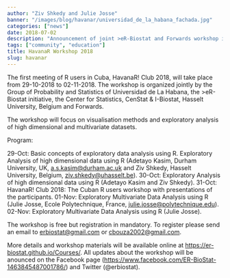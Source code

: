 ```yaml
---
author: "Ziv Shkedy and Julie Josse"
banner: "/images/blog/havanar/universidad_de_la_habana_fachada.jpg"
categories: ["news"]
date: 2018-07-02
description: "Announcement of joint >eR-Biostat and Forwards workshop in Havana, on visualisation methods and exploratory analysis of high dimensional and multivariate datasets in R."
tags: ["community", "education"]
title: HavanaR Workshop 2018
slug: havanar
---
```


The first meeting of R users in Cuba, HavanaR! Club 2018, will take place from 29-10-2018 to 02-11-2018. The workshop is organized jointly by the Group of Probability and Statistics of Universidad de La Habana, the >eR-Biostat initiative, the Center for Statistics, CenStat & I-Biostat, Hasselt University, Belgium and Forwards.

 

 

The workshop will focus on visualisation methods and exploratory analysis of high dimensional and multivariate datasets.

 

Program:

 

29-Oct: Basic concepts of exploratory data analysis using R. Exploratory Analysis of high dimensional data using R (Adetayo Kasim, Durham University, UK, a.s.kasim@durham.ac.uk and Ziv Shkedy, Hasselt University, Belgium, ziv.shkedy@uhasselt.be).
30-Oct: Exploratory Analysis of high dimensional data using R (Adetayo Kasim and Ziv Shkedy).
31-Oct: HavanaR! Club 2018: The Cuban R users workshop with presentations of the participants.
01-Nov: Exploratory Multivariate Data Analysis using R (Julie Josse,  Ecole Polytechnique, France, julie.josse@polytechnique.edu).
02-Nov: Exploratory Multivariate Data Analysis using R (Julie Josse).
 

The workshop is free but registration in mandatory. To register please send an email to erbiostat@gmail.com or cbouza2002@gmail.com.

 

More details and workshop materials  will be available online at https://er-biostat.github.io/Courses/. 
All updates about the workshop will be anounced on the Facebook page (https://www.facebook.com/ER-BioStat-1463845487001786/) and Twitter (@erbiostat).
